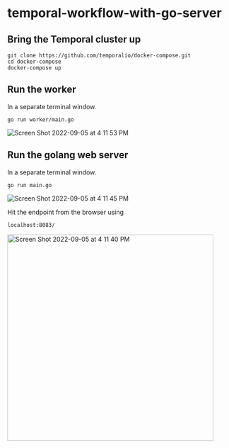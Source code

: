# temporal-workflow-with-go-server

## Bring the Temporal cluster up
  ```
  git clone https://github.com/temporalio/docker-compose.git
  cd docker-compose
  docker-compose up
  ```

## Run the worker
In a separate terminal window.
```
go run worker/main.go
```
![Screen Shot 2022-09-05 at 4 11 53 PM](https://user-images.githubusercontent.com/43081882/188513091-0301bb84-646b-4342-b8e0-e7170f850521.png)




## Run the golang web server
In a separate terminal window.
```
go run main.go
```
![Screen Shot 2022-09-05 at 4 11 45 PM](https://user-images.githubusercontent.com/43081882/188513136-93e95794-7313-441d-b399-94d430622a2b.png)

Hit the endpoint from the browser using
```
localhost:8083/
```
<img width="466" alt="Screen Shot 2022-09-05 at 4 11 40 PM" src="https://user-images.githubusercontent.com/43081882/188513023-7ea51ab7-2529-44b9-922e-f84e357b0b39.png">
